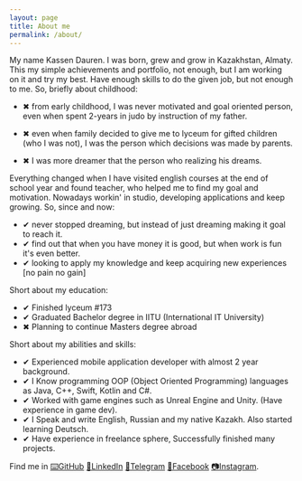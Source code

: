 ```yaml
---
layout: page
title: About me
permalink: /about/
---
```

My name Kassen Dauren. I was born, grew and grow in Kazakhstan, Almaty. This my simple achievements and portfolio, not enough, but I am working on it and try my best. Have enough skills to do the given job, but not enough to me. So, briefly about childhood:  

  - ✖ from early childhood, I was never motivated and goal oriented person, even when spent 2-years in judo by instruction of my father.

  - ✖ even when family decided to give me to lyceum for gifted children (who I was not), I was the person which decisions was made by parents.

  - ✖ I was more dreamer that the person who realizing his dreams.

Everything changed when I have visited english courses at the end of school year and found teacher, who helped me to find my goal and motivation. Nowadays workin' in studio, developing applications and keep growing. So, since and now:

  - ✔ never stopped dreaming, but instead of just dreaming making it goal to reach it.
  - ✔ find out that when you have money it is good, but when work is fun it's even better.
  - ✔ looking to apply my knowledge and keep acquiring new experiences [no pain no gain]

Short about my education:
  - ✔ Finished lyceum #173
  - ✔ Graduated Bachelor degree in IITU (International IT University)
  - ✖ Planning to continue Masters degree abroad

Short about my abilities and skills:

  - ✔ Experienced mobile application developer with almost 2 year background.
  - ✔ I Know programming OOP (Object Oriented Programming) languages as Java, C++, Swift, Kotlin and C#.
  - ✔ Worked with game engines such as Unreal Engine and Unity. (Have experience in game dev).
  - ✔ I Speak and write English, Russian and my native Kazakh. Also started learning Deutsch.
  - ✔ Have experience in freelance sphere, Successfully finished many projects.



Find me in [⌨️GitHub][github] [📨LinkedIn][linkedin] [📨Telegram][telega] [📨Facebook][facebook] [📷Instagram][insta].

[facebook]: https://web.facebook.com.profile.php?id=100006326387722
[github]: https://github.com/Kasss
[linkedin]: https://www.linkedin.com/in/dauren-kassen-a1563a154/
[telega]: https://t.me/kassiend
[insta]: https://www.instagram.com/kassiend_/
